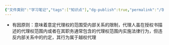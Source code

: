 ```yaml
---
{"文件类别":"学习笔记","tags":["知识点"],"dg-publish":true,"permalink":"/学习笔记/知识点/有因原则/","dgPassFrontmatter":true,"noteIcon":""}
---
```


- 有因原则：意味着意定代理权的范围受内部关系的限制，代理人虽在授权书描述的代理权范围内或者在其职务通常包含的代理权范围内实施法律行为，但违反内部关系中的约定，其行为属于越权代理
